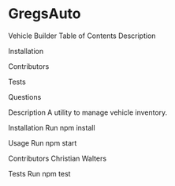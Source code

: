 # GregsAuto

Vehicle Builder
Table of Contents
Description

Installation

Contributors

Tests

Questions

Description
A utility to manage vehicle inventory.

Installation
Run npm install

Usage
Run npm start

Contributors
Christian Walters

Tests
Run npm test
